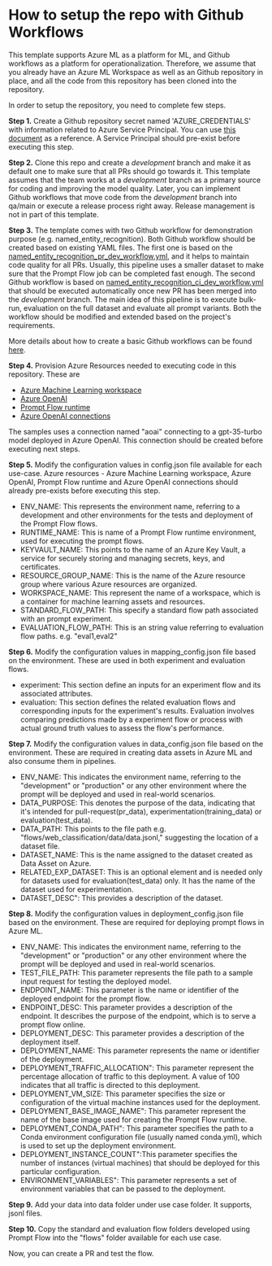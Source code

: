 # How to setup the repo with Github Workflows

This template supports Azure ML as a platform for ML, and Github workflows as a platform for operationalization. Therefore, we assume that you already have an Azure ML Workspace as well as an Github repository in place, and all the code from this repository has been cloned into the repository.

In order to setup the repository, you need to complete few steps.

**Step 1.** Create a Github repository secret named 'AZURE_CREDENTIALS' with information related to Azure Service Principal. You can use [this document](https://learn.microsoft.com/en-us/azure/developer/github/connect-from-azure?tabs=azure-portal%2Clinux#use-the-azure-login-action-with-a-service-principal-secret) as a reference. A Service Principal should pre-exist before executing this step. 

**Step 2.** Clone this repo and create a *development* branch and make it as default one to make sure that all PRs should go towards it. This template assumes that the team works at a *development* branch as a primary source for coding and improving the model quality. Later, you can implement Github workflows that move code from the *development* branch into qa/main or execute a release process right away. Release management is not in part of this template.

**Step 3.** The template comes with two Github workflow for demonstration purpose (e.g. named_entity_recognition). Both Github workflow should be created based on existing YAML files. The first one is based on the [named_entity_recognition_pr_dev_workflow.yml](../.github/workflows/named_entity_recognition_pr_dev_workflow.yml), and it helps to maintain code quality for all PRs. Usually, this pipeline uses a smaller dataset to make sure that the Prompt Flow job can be completed fast enough. The second Github workflow is based on [named_entity_recognition_ci_dev_workflow.yml](../.github/workflows/named_entity_recognition_ci_dev_workflow.yml) that should be executed automatically once new PR has been merged into the *development* branch. The main idea of this pipeline is to execute bulk-run, evaluation on the full dataset and evaluate all prompt variants. Both the workflow should be modified and extended based on the project's requirements. 

More details about how to create a basic Github workflows can be found [here](https://docs.github.com/en/actions/using-workflows).

**Step 4.** Provision Azure Resources needed to executing code in this repository. These are

- [Azure Machine Learning workspace]()
- [Azure OpenAI](https://learn.microsoft.com/en-us/azure/ai-services/openai/how-to/create-resource?pivots=web-portal)
- [Prompt Flow runtime](https://learn.microsoft.com/en-us/azure/machine-learning/prompt-flow/how-to-create-manage-runtime?view=azureml-api-2)
- [Azure OpenAI connections](https://learn.microsoft.com/en-us/azure/machine-learning/prompt-flow/how-to-create-manage-runtime?view=azureml-api-2)

The samples uses a connection named "aoai" connecting to a gpt-35-turbo model deployed in Azure OpenAI. This connection should be created before executing next steps.

**Step 5.** Modify the configuration values in config.json file available for each use-case. Azure resources - Azure Machine Learning workspace, Azure OpenAI, Prompt Flow runtime and Azure OpenAI connections should already pre-exists before executing this step.

- ENV_NAME:  This represents the environment name, referring to a development and other environments for the tests and deployment of the Prompt Flow flows.
- RUNTIME_NAME:  This is name of a Prompt Flow runtime environment, used for executing the prompt flows.
- KEYVAULT_NAME:  This points to the name of an Azure Key Vault, a service for securely storing and managing secrets, keys, and certificates.
- RESOURCE_GROUP_NAME:  This is the name of the Azure resource group where various Azure resources are organized.
- WORKSPACE_NAME:  This represent the name of a workspace, which is a container for machine learning assets and resources.
- STANDARD_FLOW_PATH:  This specify a standard flow path associated with an prompt experiment.
- EVALUATION_FLOW_PATH:  This is an string value referring to evaluation flow paths. e.g. "eval1,eval2"

**Step 6.** Modify the configuration values in mapping_config.json file based on the environment. These are used in both experiment and evaluation flows.

- experiment: This section define an inputs for an experiment flow and its associated attributes. 
- evaluation: This section defines the related evaluation flows and corresponding inputs for the experiment's results. Evaluation involves comparing predictions made by a experiment flow or process with actual ground truth values to assess the flow's performance.

**Step 7.** Modify the configuration values in data_config.json file based on the environment. These are required in creating data assets in Azure ML and also consume them in pipelines.

- ENV_NAME: This indicates the environment name, referring to the "development" or "production" or any other environment where the prompt will be deployed and used in real-world scenarios.
- DATA_PURPOSE: This denotes the purpose of the data, indicating that it's intended for pull-request(pr_data), experimentation(training_data) or evaluation(test_data).
- DATA_PATH: This points to the file path e.g. "flows/web_classification/data/data.jsonl," suggesting the location of a dataset file.
- DATASET_NAME: This is the name assigned to the dataset created as Data Asset on Azure.
- RELATED_EXP_DATASET: This is an optional element and is needed only for datasets used for evaluation(test_data) only. It has the name of the dataset used for experimentation.
- DATASET_DESC": This provides a description of the dataset.


**Step 8.** Modify the configuration values in deployment_config.json file based on the environment.  These are required for deploying prompt flows in Azure ML.

- ENV_NAME: This indicates the environment name, referring to the "development" or "production" or any other environment where the prompt will be deployed and used in real-world scenarios.
- TEST_FILE_PATH: This parameter  represents the file path to a sample input request for testing the deployed model. 
- ENDPOINT_NAME: This parameter is the name or identifier of the deployed endpoint for the prompt flow.
- ENDPOINT_DESC: This parameter provides a description of the endpoint. It describes the purpose of the endpoint, which is to serve a prompt flow online.
- DEPLOYMENT_DESC: This parameter provides a description of the deployment itself.
- DEPLOYMENT_NAME: This parameter represents the name or identifier of the deployment. 
- DEPLOYMENT_TRAFFIC_ALLOCATION": This parameter represent the percentage allocation of traffic to this deployment. A value of 100 indicates that all traffic is directed to this deployment.
- DEPLOYMENT_VM_SIZE: This parameter specifies the size or configuration of the virtual machine instances used for the deployment.
- DEPLOYMENT_BASE_IMAGE_NAME": This parameter represent the name of the base image used for creating the Prompt Flow runtime.
- DEPLOYMENT_CONDA_PATH": This parameter specifies the path to a Conda environment configuration file (usually named conda.yml), which is used to set up the deployment environment.
- DEPLOYMENT_INSTANCE_COUNT":This parameter specifies the number of instances (virtual machines) that should be deployed for this particular configuration.
- ENVIRONMENT_VARIABLES": This parameter represents a set of environment variables that can be passed to the deployment.

**Step 9.** Add your data into data folder under use case folder. It supports, jsonl files. 

**Step 10.** Copy the standard and evaluation flow folders developed using Prompt Flow into the "flows" folder available for each use case.

Now, you can create a PR and test the flow.
